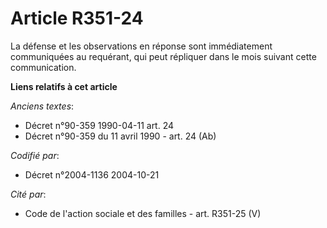 # Article R351-24

La défense et les observations en réponse sont immédiatement communiquées au requérant, qui peut répliquer dans le mois
suivant cette communication.

**Liens relatifs à cet article**

_Anciens textes_:

  - Décret n°90-359 1990-04-11 art. 24
  - Décret n°90-359 du 11 avril 1990 - art. 24 (Ab)

_Codifié par_:

  - Décret n°2004-1136 2004-10-21

_Cité par_:

  - Code de l'action sociale et des familles - art. R351-25 (V)
